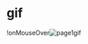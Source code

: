# gif
!onMouseOver![page1gif](https://user-images.githubusercontent.com/85131092/120537847-c6fd8d80-c3b3-11eb-8cd7-3edc2274cca0.gif)
